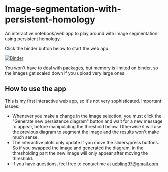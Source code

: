 # Image-segmentation-with-persistent-homology
An interactive notebook/web app to play around with image segmentation using persistent homology.

Click the binder button below to start the web app:

[![Binder](https://mybinder.org/badge_logo.svg)](https://mybinder.org/v2/gh/uebling/Image-segmentation-with-persistent-homology/HEAD?urlpath=voila%2Frender%2Fsegmentation.ipynb)

You won't have to deal with packages, but memory is limited on binder, so the images get scaled down if you upload very large ones.


## How to use the app
This is my first interactive web app, so it's not very sophisticated.
Important issues:
* Whenever you make a change in the image selection, you must click the "Generate new persistence diagram" button and wait for a new message to appear, before manipulating the threshold below. Otherwise it will use the previous diagram to segment the image and the results won't make much sense.
* The interactive plots only update if you move the sliders/press buttons. So if you swapped the image and generated the diagram, in the thresholding part the new image will only appear after moving the threshold.
* If you have questions, feel free to contact me at uebling97@gmail.com
